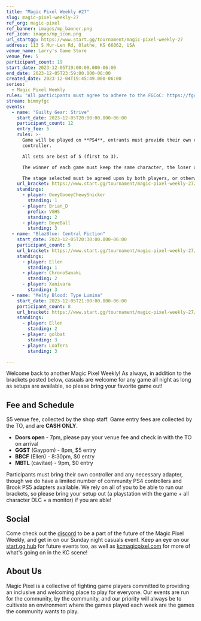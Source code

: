 ```yaml
---
title: "Magic Pixel Weekly #27"
slug: magic-pixel-weekly-27
ref_org: magic-pixel
ref_banner: images/mp_banner.png
ref_icon: images/mp_icon.png
url_startgg: https://www.start.gg/tournament/magic-pixel-weekly-27
address: 113 S Mur-Len Rd, Olathe, KS 66062, USA
venue_name: Larry's Game Store
venue_fee: 5
participant_count: 19
start_date: 2023-12-05T19:00:00.000-06:00
end_date: 2023-12-05T23:59:00.000-06:00
created_date: 2023-12-04T19:45:49.000-06:00
series:
  - Magic Pixel Weekly
rules: "All participants must agree to adhere to the FGCoC: https://fgcoc.com/"
stream: bimmyfgc
events:
  - name: "Guilty Gear: Strive"
    start_date: 2023-12-05T20:00:00.000-06:00
    participant_count: 12
    entry_fee: 5
    rules: >-
      Game will be played on **PS4**, entrants must provide their own compatible
      controller.  

      All sets are best of 5 (first to 3).  

      The winner of each game must keep the same character, the loser of that game may switch characters.  

      The stage selected must be agreed upon by both players, or otherwise selected at random.
    url_bracket: https://www.start.gg/tournament/magic-pixel-weekly-27/events/strive/brackets/1529943/2301610
    standings:
      - player: OoeyGooeyChewySnicker
        standing: 1
      - player: Brian_D
        prefix: VGHS
        standing: 2
      - player: BoyeBall
        standing: 3
  - name: "BlazBlue: Central Fiction"
    start_date: 2023-12-05T20:30:00.000-06:00
    participant_count: 5
    url_bracket: https://www.start.gg/tournament/magic-pixel-weekly-27/events/blazblue-central-fiction/brackets/1529955/2301622
    standings:
      - player: Ellen
        standing: 1
      - player: ChronoSanaki
        standing: 2
      - player: Xanivara
        standing: 3
  - name: "Melty Blood: Type Lumina"
    start_date: 2023-12-05T21:00:00.000-06:00
    participant_count: 8
    url_bracket: https://www.start.gg/tournament/magic-pixel-weekly-27/events/melty-blood-type-lumina/brackets/1529950/2301617
    standings:
      - player: Ellen
        standing: 2
      - player: golbat
        standing: 3
      - player: Loafers
        standing: 3

---
```


Welcome back to another Magic Pixel Weekly! As always, in addition to the brackets posted below, casuals are welcome for any game all night as long as setups are available, so please bring your favorite game out!

## Fee and Schedule
$5 venue fee, collected by the shop staff. Game entry fees are collected by the TO, and are **CASH ONLY**. 

- **Doors open** - 7pm, please pay your venue fee and check in with the TO on arrival
- **GGST** (Gaypom) - 8pm, $5 entry
- **BBCF** (Ellen) - 8:30pm, $0 entry 
- **MBTL** (cavitae) - 9pm, $0 entry

Participants must bring their own controller and any necessary adapter, though we do have a limited number of community PS4 controllers and Brook PS5 adapters available. We rely on all of you to be able to run our brackets, so please bring your setup out (a playstation with the game + all character DLC + a monitor) if you are able!  

## Social
Come check out the [discord](https://discord.gg/jkmn6CVrrQ) to be a part of the future of the Magic Pixel Weekly, and get in on our Sunday night casuals event. Keep an eye on our [start.gg hub](https://www.start.gg/hub/magic-pixel) for future events too, as well as [kcmagicpixel.com](https://kcmagicpixel.com) for more of what's going on in the KC scene!

## About Us

Magic Pixel is a collective of fighting game players committed to providing an inclusive and welcoming place to play for everyone. Our events are run for the community, by the community, and our priority will always be to cultivate an environment where the games played each week are the games the community wants to play.
  